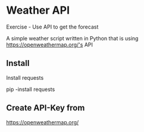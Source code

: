 # Weather API
Exercise - Use API to get the forecast

A simple weather script written in Python that is using https://openweathermap.org/'s API

## Install
Install requests

pip -install requests

## Create API-Key from

https://openweathermap.org/
